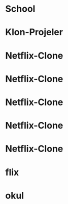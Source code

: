 # School
# Klon-Projeler
# Netflix-Clone
# Netflix-Clone
# Netflix-Clone
# Netflix-Clone
# Netflix-Clone
# flix
# okul
